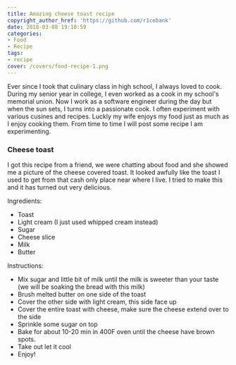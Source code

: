 ```yaml
---
title: Amazing cheese toast recipe
copyright_author_href: 'https://github.com/r1cebank'
date: 2018-03-08 19:10:59
categories:
- Food
- Recipe
tags:
- recipe
cover: /covers/food-recipe-1.png
---
```

Ever since I took that culinary class in high school, I always loved to cook. During my senior year in college, I even worked as a cook in my school's memorial union. Now I work as a software engineer during the day but when the sun sets, I turns into a passionate cook. I often experiment with various cusines and recipes. Luckly my wife enjoys my food just as much as I enjoy cooking them. From time to time I will post some recipe I am experimenting.

### Cheese toast

I got this recipe from a friend, we were chatting about food and she showed me a picture of the cheese covered toast. It looked awfully like the toast I used to get from that cash only place near where I live. I tried to make this and it has turned out very delicious.

Ingredients:

* Toast
* Light cream (I just used whipped cream instead)
* Sugar
* Cheese slice
* Milk
* Butter

Instructions:

* Mix sugar and little bit of milk until the milk is sweeter than your taste (we will be soaking the bread with this milk)
* Brush melted butter on one side of the toast
* Cover the other side with light cream, this side face up
* Cover the entire toast with cheese, make sure the cheese extend over to the side
* Sprinkle some sugar on top
* Bake for about 10-20 min in 400F oven until the cheese have brown spots.
* Take out let it cool
* Enjoy!